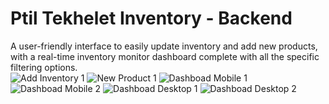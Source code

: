 ﻿# Ptil Tekhelet Inventory - Backend

A user-friendly interface to easily update inventory and add new products, with a real-time inventory monitor dashboard complete with all the specific filtering options.   
![Add Inventory 1](https://res.cloudinary.com/dollaguij/image/upload/v1705751191/Ptil_Add-Inventory1_h6g24u.png)
![New Product 1](https://res.cloudinary.com/dollaguij/image/upload/v1705751190/Ptil_New-Product1_sx8ked.png)
![Dashboad Mobile 1](https://res.cloudinary.com/dollaguij/image/upload/v1705751190/Ptil_Dashboard_Mobile1_siuwcn.png)
![Dashboad Mobile 2](https://res.cloudinary.com/dollaguij/image/upload/v1705751189/Ptil_Dashboard_Mobile2_mfuyvs.png)
![Dashboad Desktop 1](https://res.cloudinary.com/dollaguij/image/upload/v1705751193/Ptil_Dashboard_Desktop1_sbb71x.png)
![Dashboad Desktop 2](https://res.cloudinary.com/dollaguij/image/upload/v1705751192/Ptil_Dashboard_Desktop2_cgrg6g.png)
